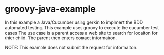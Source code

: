 # groovy-java-example
In this example a Java/Cucumber using gerkin to implment the BDD automated testing.  This example uses groovy to execute the cucumber test cases
The use case is a parent access a web site to search for locaiton for thier child. The parent then enters contact informaiton.

NOTE: This example does not submit the request for informaiton.
